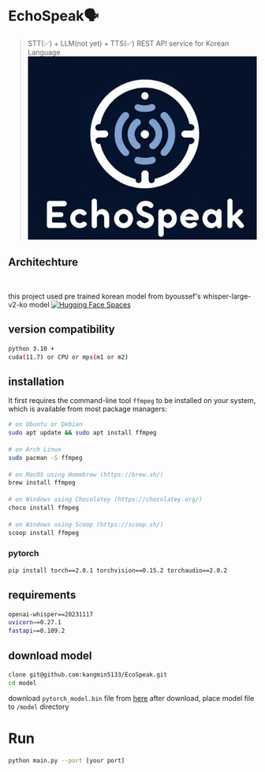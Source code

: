 # EchoSpeak🗣️
> STT(✅) + LLM(not yet) + TTS(✅) REST API service for Korean Language
![](img/echospeak_logo.png)

## Architechture
![]()

this project used pre trained korean model from byoussef's whisper-large-v2-ko model [![Hugging Face Spaces](https://img.shields.io/badge/%F0%9F%A4%97%20Hugging%20Face-Spaces-blue)](https://huggingface.co/byoussef/whisper-large-v2-Ko)


## version compatibility
```sh
python 3.10 +
cuda(11.7) or CPU or mps(m1 or m2)
```

## installation

It first requires the command-line tool `ffmpeg` to be installed on your system, which is available from most package managers:
```sh
# on Ubuntu or Debian
sudo apt update && sudo apt install ffmpeg

# on Arch Linux
sudo pacman -S ffmpeg

# on MacOS using Homebrew (https://brew.sh/)
brew install ffmpeg

# on Windows using Chocolatey (https://chocolatey.org/)
choco install ffmpeg

# on Windows using Scoop (https://scoop.sh/)
scoop install ffmpeg
```

### pytorch
```sh
pip install torch==2.0.1 torchvision==0.15.2 torchaudio==2.0.2
```

## requirements
```sh
openai-whisper==20231117
uvicorn==0.27.1
fastapi==0.109.2
```

## download model
```sh
clone git@github.com:kangmin5133/EcoSpeak.git
cd model
```
download `pytorch_model.bin` file from [here](https://huggingface.co/byoussef/whisper-large-v2-Ko/resolve/main/pytorch_model.bin?download=true)
after download, place model file to `/model` directory


# Run
```sh
python main.py --port [your port]
```
